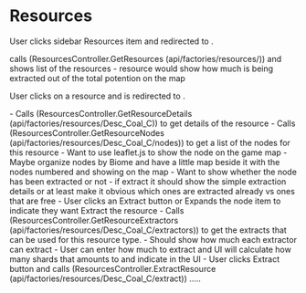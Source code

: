 # Resources

User clicks sidebar Resources item and redirected to **<Resource List>**.

**<Resource List>** calls (ResourcesController.GetResources (api/factories/resources/)) and shows list of the resources
	- resource would show how much is being extracted out of the total potention on the map

User clicks on a resource and is redirected to **<Resource Details>**.

**<Resource Details>** 
	- Calls (ResourcesController.GetResourceDetails (api/factories/resources/Desc_Coal_C)) to get details of the resource
	- Calls (ResourcesController.GetResourceNodes (api/factories/resources/Desc_Coal_C/nodes)) to get a list of the nodes for this resource
		- Want to use leaflet.js to show the node on the game map
		  - Maybe organize nodes by Biome and have a little map beside it with the nodes numbered and showing on the map
		- Want to show whether the node has been extracted or not - if extract it should show the simple extraction details
	      or at least make it obvious which ones are extracted already vs ones that are free
	- User clicks an Extract button or Expands the node item to indicate they want Extract the resource
		- Calls (ResourcesController.GetResourceExtractors (api/factories/resources/Desc_Coal_C/extractors)) to get the extracts that can be used
		  for this resource type.
		  - Should show how much each extractor can extract
		  - User can enter how much to extract and UI will calculate how many shards that amounts to and indicate in the UI
	- User clicks Extract button and calls (ResourcesController.ExtractResource (api/factories/resources/Desc_Coal_C/extract)) .....